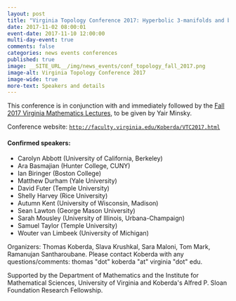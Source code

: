 ```yaml
---
layout: post
title: "Virginia Topology Conference 2017: Hyperbolic 3-manifolds and beyond"
date: 2017-11-02 08:00:01
event-date: 2017-11-10 12:00:00
multi-day-event: true
comments: false
categories: news events conferences
published: true
image: __SITE_URL__/img/news_events/conf_topology_fall_2017.png
image-alt: Virginia Topology Conference 2017
image-wide: true
more-text: Speakers and details
---
```


This conference is in conjunction with and immediately followed by the [Fall 2017 Virginia Mathematics Lectures]({{site.url}}/ims/lectures/yair-minsky/), to be given by Yair Minsky.

Conference website: [`http://faculty.virginia.edu/Koberda/VTC2017.html`](http://faculty.virginia.edu/Koberda/VTC2017.html)

<!--more-->

#### Confirmed speakers:

- Carolyn Abbott (University of California, Berkeley)
- Ara Basmajian (Hunter College, CUNY)
- Ian Biringer (Boston College)
- Matthew Durham (Yale University)
- David Futer (Temple University)
- Shelly Harvey (Rice University)
- Autumn Kent (University of Wisconsin, Madison)
- Sean Lawton (George Mason University)
- Sarah Mousley (University of Illinois, Urbana-Champaign)
- Samuel Taylor (Temple University)
- Wouter van Limbeek (University of Michigan)

Organizers: Thomas Koberda, Slava Krushkal, Sara Maloni, Tom Mark, Ramanujan Santharoubane. Please contact Koberda with any questions/comments: thomas "dot" koberda "at" virginia "dot" edu.

Supported by the Department of Mathematics and the Institute for Mathematical Sciences, University of Virginia and Koberda's Alfred P. Sloan Foundation Research Fellowship.
